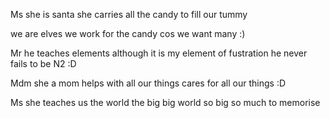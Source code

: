 Ms 
she is santa
she carries all the candy
to fill our tummy

we are elves
we work for the candy
cos we want many :)



Mr
he teaches elements
although it is my element of fustration
he never fails to be N2 :D



Mdm
she a mom
helps with all our things
cares for all our things :D



Ms
she teaches us the world
the big big world
so big
so much to memorise 



